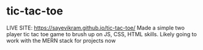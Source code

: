 # tic-tac-toe
LIVE SITE: https://sayevikram.github.io/tic-tac-toe/
Made a simple two player tic tac toe game to brush up on JS, CSS, HTML skills. Likely going to work with the MERN stack for projects now
